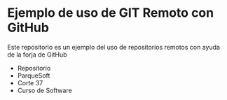 # Ejemplo de uso de GIT Remoto con GitHub
Este repositorio es un ejemplo del uso de repositorios remotos con ayuda de la forja de GitHub
- Repositorio
- ParqueSoft
- Corte 37
- Curso de Software